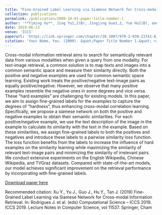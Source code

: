 ```yaml
---
title: "Fine-Grained Label Learning via Siamese Network for Cross-modal Information Retrieval"
collection: publications
permalink: /publication/2009-10-01-paper-title-number-1
author: '**Yiming Xu**, Jing Yu1,2(B), Jingjing Guo1,2, Yue Hu1(B), and Jianlong Tan'
date: 2019-06-13
venue: 'ICCS'
paperurl: 'https://link.springer.com/chapter/10.1007/978-3-030-22741-8_22'
citation: 'Your Name, You. (2009). &quot;Paper Title Number 1.&quot; <i>Journal 1</i>
---
```

Cross-modal information retrieval aims to search for semantically relevant data from various modalities when given a query from one modality. For text-image retrieval, a common solution is to map texts and images into a common semantic space and measure their similarity directly. Both the positive and negative examples are used for common semantic space learning. Existing work treats the positive/negative text-image pairs as equally positive/negative. However, we observe that many positive examples resemble the negative ones in some degrees and vice versa. These “hard examples” are challenging for existing models. In this paper, we aim to assign fine-grained labels for the examples to capture the degrees of “hardness”, thus enhancing cross-modal correlation learning. Specifically, we propose a siamese network on both the positive and negative examples to obtain their semantic similarities. For each positive/negative example, we use the text description of the image in the example to calculate its similarity with the text in the example. Based on these similarities, we assign fine-grained labels to both the positives and negatives and introduce these labels to a pairwise similarity loss function. The loss function benefits from the labels to increase the influence of hard examples on the similarity learning while maximizing the similarity of relevant text-image pairs and minimizing the similarity of irrelevant pairs. We conduct extensive experiments on the English Wikipedia, Chinese Wikipedia, and TVGraz datasets. Compared with state-of-the-art models, our model achieves significant improvement on the retrieval performance by incorporating with fine-grained labels.

[Download paper here](https://link.springer.com/chapter/10.1007/978-3-030-22741-8_22)

Recommended citation: Xu Y., Yu J., Guo J., Hu Y., Tan J. (2019) Fine-Grained Label Learning via Siamese Network for Cross-modal Information Retrieval. In: Rodrigues J. et al. (eds) Computational Science – ICCS 2019. ICCS 2019. Lecture Notes in Computer Science, vol 11537. Springer, Cham
